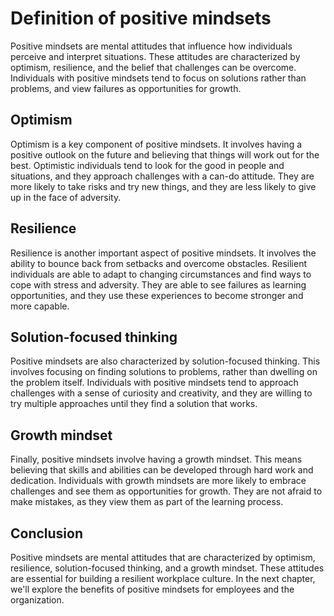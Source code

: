 Definition of positive mindsets
===========================================================================

Positive mindsets are mental attitudes that influence how individuals perceive and interpret situations. These attitudes are characterized by optimism, resilience, and the belief that challenges can be overcome. Individuals with positive mindsets tend to focus on solutions rather than problems, and view failures as opportunities for growth.

Optimism
--------

Optimism is a key component of positive mindsets. It involves having a positive outlook on the future and believing that things will work out for the best. Optimistic individuals tend to look for the good in people and situations, and they approach challenges with a can-do attitude. They are more likely to take risks and try new things, and they are less likely to give up in the face of adversity.

Resilience
----------

Resilience is another important aspect of positive mindsets. It involves the ability to bounce back from setbacks and overcome obstacles. Resilient individuals are able to adapt to changing circumstances and find ways to cope with stress and adversity. They are able to see failures as learning opportunities, and they use these experiences to become stronger and more capable.

Solution-focused thinking
-------------------------

Positive mindsets are also characterized by solution-focused thinking. This involves focusing on finding solutions to problems, rather than dwelling on the problem itself. Individuals with positive mindsets tend to approach challenges with a sense of curiosity and creativity, and they are willing to try multiple approaches until they find a solution that works.

Growth mindset
--------------

Finally, positive mindsets involve having a growth mindset. This means believing that skills and abilities can be developed through hard work and dedication. Individuals with growth mindsets are more likely to embrace challenges and see them as opportunities for growth. They are not afraid to make mistakes, as they view them as part of the learning process.

Conclusion
----------

Positive mindsets are mental attitudes that are characterized by optimism, resilience, solution-focused thinking, and a growth mindset. These attitudes are essential for building a resilient workplace culture. In the next chapter, we'll explore the benefits of positive mindsets for employees and the organization.
